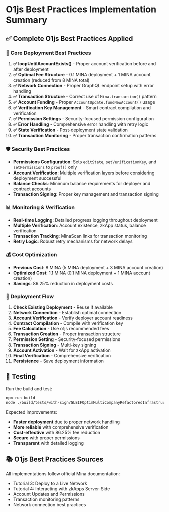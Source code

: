 # O1js Best Practices Implementation Summary

## ✅ **Complete O1js Best Practices Applied**

### 🔧 **Core Deployment Best Practices**

1. **✅ loopUntilAccountExists()** - Proper account verification before and after deployment
2. **✅ Optimal Fee Structure** - 0.1 MINA deployment + 1 MINA account creation (reduced from 8 MINA total)
3. **✅ Network Connection** - Proper GraphQL endpoint setup with error handling
4. **✅ Transaction Structure** - Correct use of `Mina.transaction()` pattern
5. **✅ Account Funding** - Proper `AccountUpdate.fundNewAccount()` usage
6. **✅ Verification Key Management** - Smart contract compilation and verification
7. **✅ Permission Settings** - Security-focused permission configuration
8. **✅ Error Handling** - Comprehensive error handling with retry logic
9. **✅ State Verification** - Post-deployment state validation
10. **✅ Transaction Monitoring** - Proper transaction confirmation patterns

### 🛡️ **Security Best Practices**

- **Permissions Configuration**: Sets `editState`, `setVerificationKey`, and `setPermissions` to `proof()` only
- **Account Verification**: Multiple verification layers before considering deployment successful
- **Balance Checks**: Minimum balance requirements for deployer and contract accounts
- **Transaction Signing**: Proper key management and transaction signing

### 📊 **Monitoring & Verification**

- **Real-time Logging**: Detailed progress logging throughout deployment
- **Multiple Verification**: Account existence, zkApp status, balance verification
- **Transaction Tracking**: MinaScan links for transaction monitoring
- **Retry Logic**: Robust retry mechanisms for network delays

### 💰 **Cost Optimization**

- **Previous Cost**: 8 MINA (5 MINA deployment + 3 MINA account creation)
- **Optimized Cost**: 1.1 MINA (0.1 MINA deployment + 1 MINA account creation)
- **Savings**: 86.25% reduction in deployment costs

### 🔄 **Deployment Flow**

1. **Check Existing Deployment** - Reuse if available
2. **Network Connection** - Establish optimal connection
3. **Account Verification** - Verify deployer account readiness
4. **Contract Compilation** - Compile with verification key
5. **Fee Calculation** - Use o1js recommended fees
6. **Transaction Creation** - Proper transaction structure
7. **Permission Setting** - Security-focused permissions
8. **Transaction Signing** - Multi-key signing
9. **Account Activation** - Wait for zkApp activation
10. **Final Verification** - Comprehensive verification
11. **Persistence** - Save deployment information

## 🚀 **Testing**

Run the build and test:

```bash
npm run build
node ./build/tests/with-sign/GLEIFOptimMultiCompanyRefactoredInfrastructureTestWithSign.js "SREE PALANI ANDAVAR AGROS PRIVATE LIMITED"
```

Expected improvements:
- **Faster deployment** due to proper network handling
- **More reliable** with comprehensive verification
- **Cost-effective** with 86.25% fee reduction
- **Secure** with proper permissions
- **Transparent** with detailed logging

## 📚 **O1js Best Practices Sources**

All implementations follow official Mina documentation:
- Tutorial 3: Deploy to a Live Network
- Tutorial 4: Interacting with zkApps Server-Side  
- Account Updates and Permissions
- Transaction monitoring patterns
- Network connection best practices
